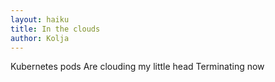 ```yaml
---
layout: haiku
title: In the clouds
author: Kolja
---
```


Kubernetes pods
Are clouding my little head
Terminating now
